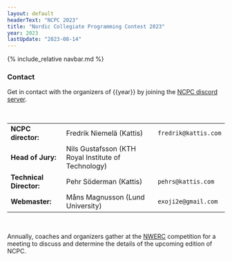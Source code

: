 ```yaml
---
layout: default
headerText: "NCPC 2023"
title: "Nordic Collegiate Programming Contest 2023"
year: 2023
lastUpdate: "2023-08-14"
---
```

{% include_relative navbar.md %}

<div class="bar">
  <h3>Contact</h3>
</div>

Get in contact with the organizers of {{year}} by joining the [NCPC discord server]({{site.discord_link}}).

<br />

<table>
  <tr>
    <td><b>NCPC director:</b></td>
    <td>Fredrik Niemelä (Kattis)</td>
    <td><code>fredrik@kattis.com</code></td>
  </tr>
  <tr>
    <td><b>Head of Jury:</b></td>
    <td>Nils Gustafsson (KTH Royal Institute of Technology)</td>
  </tr>
  <tr>
    <td><b>Technical Director:</b></td>
    <td>Pehr Söderman (Kattis)</td>
    <td><code>pehrs@kattis.com</code></td>
  </tr>
  <tr>
    <td><b>Webmaster:</b></td>
    <td>Måns Magnusson (Lund University)</td>
    <td><code>exoji2e@gmail.com</code></td>
  </tr>
</table>

<br />

Annually, coaches and organizers gather at the [NWERC](https://nwerc.eu) competition for a meeting to discuss and determine the details of the upcoming edition of NCPC.